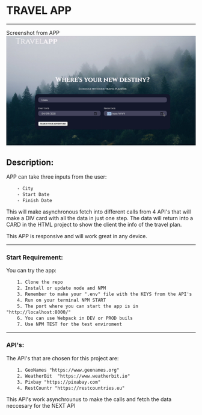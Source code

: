 # TRAVEL APP 
***
Screenshot from APP
<img src = "./src/client/assets/images/img-demo.png"/>

## Description: 
APP can take three inputs from the user: 
```
    - City
    - Start Date
    - Finish Date
```
This will make asynchronous fetch into different calls from 4 API's that will make a DIV card with all the data in just one step.
The data will return into a CARD in the HTML project to show the client the info of the travel plan.

This APP is responsive and will work great in any device.
***
### Start Requirement: 
You can try the app:
```
    1. Clone the repo
    2. Install or update node and NPM
    3. Remember to make your ".env" file with the KEYS from the API's
    4. Run on your terminal NPM START
    5. The port where you can start the app is in "http://localhost:8000/"
    6. You can use Webpack in DEV or PROD buils
    7. Use NPM TEST for the test enviroment
```
***
### API's:
The API's that are chosen for this project are:
```
    1. GeoNames "https://www.geonames.org"
    2. WeatherBit  "https://www.weatherbit.io"
    3. Pixbay "https://pixabay.com"
    4. RestCountr "https://restcountries.eu"
```
This API's work asynchrounus to make the calls and fetch the data neccesary for the NEXT API

